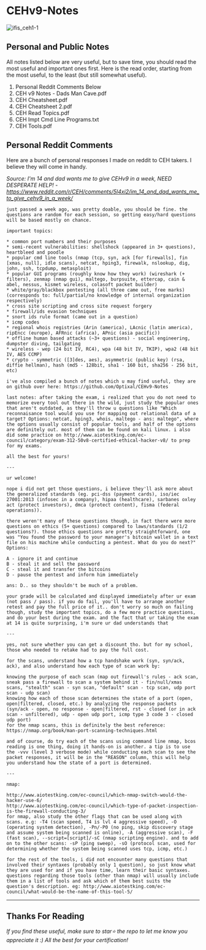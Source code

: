 # CEHv9-Notes

![ifis_ceh1-1](https://user-images.githubusercontent.com/19287477/35230991-93a6f604-ffd2-11e7-9436-f45556c484e8.png)

## Personal and Public Notes

All notes listed below are very useful, but to save time, you should read the most useful and important ones first. Here is the read order, starting from the most useful, to the least (but still somewhat useful).

1. Personal Reddit Comments Below
2. CEH v9 Notes - Dads Man Cave.pdf
3. CEH Cheatsheet.pdf
4. CEH Cheatsheet 2.pdf
5. CEH Read Topics.pdf
6. CEH Impt Cmd Line Programs.txt
7. CEH Tools.pdf

## Personal Reddit Comments

Here are a bunch of personal responses I made on reddit to CEH takers. I believe they will come in handy.

*Source: I'm 14 and dad wants me to give CEHv9 in a week, NEED DESPERATE HELP! - https://www.reddit.com/r/CEH/comments/5l4xi2/im_14_and_dad_wants_me_to_give_cehv9_in_a_week/*

```
just passed a week ago, was pretty doable, you should be fine. the questions are random for each session, so getting easy/hard questions will be based mostly on chance.

important topics:

* common port numbers and their purposes
* semi-recent vulnerabilities: shellshock (appeared in 3+ questions), heartbleed and poodle
* popular cmd line tools (nmap (tcp, syn, ack [for firewalls], fin [xmas, null], idle scans), netcat, hping3, firewalk, nslookup, dig, john, ssh, tcpdump, metasploit)
* popular GUI programs (roughly know how they work) (wireshark (+ filters), zenmap (nmap gui), maltego, burpsuite, ettercap, cain & abel, nessus, kismet wireless, colasoft packet builder)
* white/gray/blackbox pentesting (all three came out, free marks) (corresponds to: full/partial/no knowledge of internal organization respectively)
* cross site scripting and cross site request forgery
* firewall/ids evasion techniques
* snort ids rule format (came out in a question)
* icmp codes
* regional whois registries (Arin (america), LAcnic (latin america), ripEncc (europe), AFRnic (africa), APnic (asia pacific))
* offline human based attacks (~3+ questions) - social engineering, dumpster diving, tailgating
* wireless - wep (24 bit IV, RC4), wpa (48 bit IV, TKIP), wpa2 (48 bit IV, AES CCMP)
* crypto - symmetric ([3]des, aes), asymmetric (public key) (rsa, diffie hellman), hash (md5 - 128bit, sha1 - 160 bit, sha256 - 256 bit, etc)

i've also compiled a bunch of notes which u may find useful, they are on github over here: https://github.com/Optixal/CEHv9-Notes

last notes: after taking the exam, i realized that you do not need to memorize every tool out there in the wild, just study the popular ones that aren't outdated, as they'll throw u questions like "Which reconnaisance tool would you use for mapping out relational data of a target? Options: netcat, hping3, whois, maltego - ans: maltego", where the options usually consist of popular tools, and half of the options are definitely out. most of them can be found on kali linux. i also did some practice on http://www.aiotestking.com/ec-council/category/exam-312-50v8-certified-ethical-hacker-v8/ to prep for my exams.

all the best for yours!

---

ur welcome!

nope i did not get those questions, i believe they'll ask more about the generalized standards (eg. pci-dss (payment cards), iso/iec 27001:2013 (infosec in a company), hipaa (healthcare), sarbanes oxley act (protect investors), dmca (protect content), fisma (federal operations)).

there weren't many of these questions though, in fact there were more questions on ethics (5+ questions) compared to laws/standards (1/2 questions?). those ethics questions are pretty straightforward, one was "You found the password to your manager's bitcoin wallet in a text file on his machine while conducting a pentest. What do you do next?" Options:

A - ignore it and continue
B - steal it and sell the password
C - steal it and transfer the bitcoins
D - pause the pentest and inform him immediately

ans: D.. so they shouldn't be much of a problem.

your grade will be calculated and displayed immediately after ur exam (not pass / pass). if you do fail, you'll have to arrange another retest and pay the full price of it.. don't worry so much on failing though, study the important topics, do a few more practice questions, and do your best during the exam. and the fact that ur taking the exam at 14 is quite surprising, i'm sure ur dad understands that

---

yes, not sure whether you can get a discount tho. but for my school, those who needed to retake had to pay the full cost.

for the scans, understand how a tcp handshake work (syn, syn/ack, ack), and also understand how each type of scan work by:

knowing the purpose of each scan (map out firewall's rules - ack scan, sneak pass a firewall to scan a system behind it - fin/null/xmas scans, "stealth" scan - syn scan, "default" scan - tcp scan, udp port scan - udp scan)
knowing how each of those scan determines the state of a port (open, open|filtered, closed, etc.) by analyzing the response packets (syn/ack - open, no response - open|filtered, rst - closed (or in ack scan - unfiltered), udp - open udp port, icmp type 3 code 3 - closed udp port)
for the nmap scans, this is definitely the best reference: https://nmap.org/book/man-port-scanning-techniques.html

and of course, do try each of the scans using command line nmap, bcos reading is one thing, doing it hands-on is another. a tip is to use the -vvv (level 3 verbose mode) while conducting each scan to see the packet responses, it will be in the "REASON" column, this will help you understand how the state of a port is determined.

---

nmap:

http://www.aiotestking.com/ec-council/which-nmap-switch-would-the-hacker-use-6/
http://www.aiotestking.com/ec-council/which-type-of-packet-inspection-is-the-firewall-conducting-3/
for nmap, also study the other flags that can be used along with scans. e.g: -T4 (scan speed, T4 is lvl 4 aggressive speed), -O (operating system detection), -Pn/-P0 (no ping, skip discovery stage and assume system being scanned is online), -A (aggressive scan), -F (fast scan), --script=[script]/-sC (nmap scripting engine). and to add on to the other scans: -sP (ping sweep), -sO (protocol scan, used for determining whether the system being scanned uses tcp, icmp, etc.)

for the rest of the tools, i did not encounter many questions that involved their syntaxes (probably only 1 question), so just know what they are used for and if you have time, learn their basic syntaxes. questions regarding those tools (other than nmap) will usually include them in a list of tools and ask which of them best suits the question's description. eg: http://www.aiotestking.com/ec-council/what-would-be-the-name-of-this-tool-5/

```

---

## Thanks For Reading

*If you find these useful, make sure to star:star: the repo to let me know you appreciate it :) All the best for your certification!*
